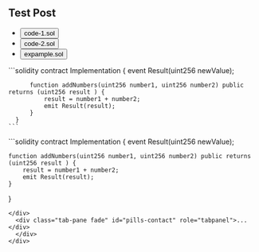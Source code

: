 ## Test Post

<div class="tab-container">
<ul class="nav nav-pills mb-3" id="pills-tab" role="tablist">
  <li class="nav-item" role="presentation">
    <button class="nav-link active" id="pills-home-tab" data-bs-toggle="pill" data-bs-target="#pills-home" type="button" role="tab">code-1.sol</button>
  </li>
  <li class="nav-item" role="presentation">
    <button class="nav-link" id="pills-profile-tab" data-bs-toggle="pill" data-bs-target="#pills-profile" type="button" role="tab">code-2.sol</button>
  </li>
  <li class="nav-item" role="presentation">
    <button class="nav-link" id="pills-contact-tab" data-bs-toggle="pill" data-bs-target="#pills-contact" type="button" role="tab">expample.sol</button>
  </li>
</ul>
<div class="tab-content" id="pills-tabContent">
  <div class="tab-pane fade show active" id="pills-home" role="tabpanel">
   ```solidity
      contract Implementation {
          event Result(uint256 newValue);

          function addNumbers(uint256 number1, uint256 number2) public returns (uint256 result ) {
              result = number1 + number2;
              emit Result(result);
          }
      }
    ```
</div>
<div class="tab-pane fade" id="pills-profile" role="tabpanel">
```solidity
contract Implementation {
    event Result(uint256 newValue);

    function addNumbers(uint256 number1, uint256 number2) public returns (uint256 result ) {
        result = number1 + number2;
        emit Result(result);
    }
}
```
</div>
  <div class="tab-pane fade" id="pills-contact" role="tabpanel">...</div>
  </div>
</div>
